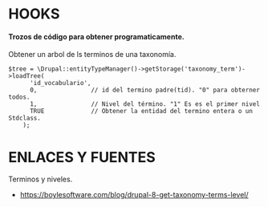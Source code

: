 HOOKS
========

#### Trozos de código para obtener programaticamente.

Obtener un arbol de ls terminos de una taxonomía.
```
$tree = \Drupal::entityTypeManager()->getStorage('taxonomy_term')->loadTree(
      'id_vocabulario',
      0,               // id del termino padre(tid). "0" para obterner todos.
      1,               // Nivel del término. "1" Es es el primer nivel
      TRUE             // Obtener la entidad del termino entera o un Stdclass.
    );
```


ENLACES Y FUENTES
=================
Terminos y niveles.
- https://boylesoftware.com/blog/drupal-8-get-taxonomy-terms-level/